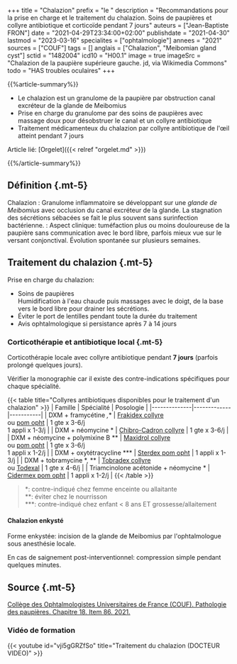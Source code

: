 +++
title = "Chalazion"
prefix = "le "
description = "Recommandations pour la prise en charge et le traitement du chalazion. Soins de paupières et collyre antibiotique et corticoïde pendant 7 jours"
auteurs = ["Jean-Baptiste FRON"]
date = "2021-04-29T23:34:00+02:00"
publishdate = "2021-04-30"
lastmod = "2023-03-16"
specialites = ["ophtalmologie"]
annees = "2021"
sources = ["COUF"]
tags = []
anglais = ["Chalazion", "Meibomian gland cyst"]
sctid = "1482004"
icd10 = "H00.1"
image = true
imageSrc = "Chalazion de la paupière supérieure gauche. jd, via Wikimedia Commons"
todo = "HAS troubles oculaires"
+++

{{%article-summary%}}

- Le chalazion est un granulome de la paupière par obstruction canal excréteur de la glande de Meibomius
- Prise en charge du granulome par des soins de paupières avec massage doux pour désobstruer le canal et un collyre antibiotique
- Traitement médicamenteux du chalazion par collyre antibiotique de l'œil atteint pendant 7 jours

Article lié: [Orgelet]({{< relref "orgelet.md" >}})

{{%/article-summary%}}

## Définition {.mt-5}

Chalazion
: Granulome inflammatoire se développant sur une *glande de Meibomius* avec occlusion du canal excréteur de la glande. La stagnation des sécrétions sébacées se fait le plus souvent sans surinfection bactérienne.
: Aspect clinique: tuméfaction plus ou moins douloureuse de la paupière sans communication avec le bord libre, parfois mieux vue sur le versant conjonctival. Évolution spontanée sur plusieurs semaines.

## Traitement du chalazion {.mt-5}

Prise en charge du chalazion:

- Soins de paupières  
  Humidification à l'eau chaude puis massages avec le doigt, de la base vers le bord libre pour drainer les sécrétions.
- Éviter le port de lentilles pendant toute la durée du traitement
- Avis ophtalmologique si persistance après 7 à 14 jours

### Corticothérapie et antibiotique local {.mt-5}

Corticothérapie locale avec collyre antibiotique pendant **7 jours** (parfois prolongé quelques jours).

Vérifier la monographie car il existe des contre-indications spécifiques pour chaque spécialité.

{{< table title="Collyres antibiotiques disponibles pour le traitement d'un chalazion" >}}
| Famille      | Spécialité  | Posologie |
|--------------|-------------|-----------|
| DXM + framycétine *,** | [Frakidex collyre](https://base-donnees-publique.medicaments.gouv.fr/affichageDoc.php?specid=60814943&typedoc=R)<br>ou [pom opht](https://base-donnees-publique.medicaments.gouv.fr/affichageDoc.php?specid=65164218&typedoc=R) | 1 gte x 3-6/j<br>1 appli x 1-3/j |
| DXM + néomycine * | [Chibro-Cadron collyre](https://base-donnees-publique.medicaments.gouv.fr/affichageDoc.php?specid=67756752&typedoc=R) | 1 gte x 3-6/j |
| DXM + néomycine + polymixine B ** | [Maxidrol collyre](https://base-donnees-publique.medicaments.gouv.fr/affichageDoc.php?specid=61605665&typedoc=R)<br>ou [pom opht](https://base-donnees-publique.medicaments.gouv.fr/affichageDoc.php?specid=62067340&typedoc=R) | 1 gte x 3-6/j<br>1 appli x 1-2/j |
| DXM + oxytétracycline *** | [Sterdex pom opht](https://base-donnees-publique.medicaments.gouv.fr/affichageDoc.php?specid=69497177&typedoc=R) | 1 appli x 1-3/j |
| DXM + tobramycine *, ** | [Tobradex collyre](https://base-donnees-publique.medicaments.gouv.fr/affichageDoc.php?specid=66302120&typedoc=R)<br>ou [Todexal](https://base-donnees-publique.medicaments.gouv.fr/affichageDoc.php?specid=66581684&typedoc=R) | 1 gte x 4-6/j |
| Triamcinolone acétonide + néomycine * | [Cidermex pom opht](https://base-donnees-publique.medicaments.gouv.fr/affichageDoc.php?specid=65539860&typedoc=R) | 1 appli x 1-2/j |
{{< /table >}}

> *: contre-indiqué chez femme enceinte ou allaitante  
  **: éviter chez le nourrisson  
  ***: contre-indiqué chez enfant < 8 ans ET grossesse/allaitement

#### Chalazion enkysté

Forme enkystée: incision de la glande de Meibomius par l'ophtalmologue sous anesthésie locale.

En cas de saignement post-interventionnel: compression simple pendant quelques minutes.

## Source {.mt-5}

[Collège des Ophtalmologistes Universitaires de France (COUF). Pathologie des paupières. Chapitre 18. Item 86. 2021.](http://couf.fr/espace-etudiants/2eme-cycle-dcem/)

### Vidéo de formation

{{< youtube id="vji5gGRZfSo" title="Traitement du chalazion (DOCTEUR VIDEO)" >}}
